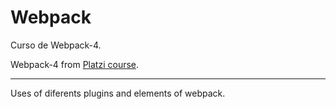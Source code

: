 # Webpack 
Curso de Webpack-4.

Webpack-4 from [Platzi course](https://platzi.com/clases/webpack/).

---

Uses of diferents plugins and elements of webpack.